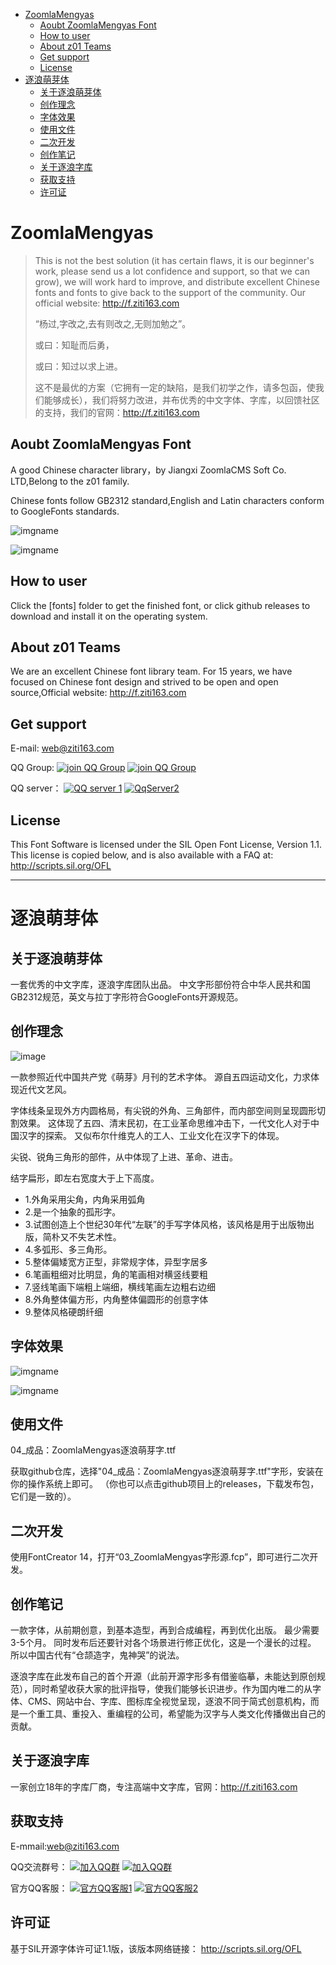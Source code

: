 
<!-- TOC -->

- [ZoomlaMengyas](#zoomlamengyas)
    - [Aoubt ZoomlaMengyas Font](#aoubt-zoomlamengyas-font)
    - [How to user](#how-to-user)
    - [About z01 Teams](#about-z01-teams)
    - [Get support](#get-support)
    - [License](#license)
- [逐浪萌芽体](#逐浪萌芽体)
    - [关于逐浪萌芽体](#关于逐浪萌芽体)
    - [创作理念](#创作理念)
    - [字体效果](#字体效果)
    - [使用文件](#使用文件)
    - [二次开发](#二次开发)
    - [创作笔记](#创作笔记)
    - [关于逐浪字库](#关于逐浪字库)
    - [获取支持](#获取支持)
    - [许可证](#许可证)

<!-- /TOC -->


# ZoomlaMengyas

> This is not the best solution (it has certain flaws, it is our beginner's work, please send us a lot confidence and support, so that we can grow), we will work hard to improve, and distribute excellent Chinese fonts and fonts to give back to the support of the community. Our official website: http://f.ziti163.com
>
> “杨过,字改之,去有则改之,无则加勉之”。
>
> 或曰：知耻而后勇，
>
> 或曰：知过以求上进。
>
>
> 这不是最优的方案（它拥有一定的缺陷，是我们初学之作，请多包函，使我们能够成长），我们将努力改进，并布优秀的中文字体、字库，以回馈社区的支持，我们的官网：http://f.ziti163.com


## Aoubt ZoomlaMengyas Font
A good Chinese character library，by Jiangxi ZoomlaCMS Soft Co. LTD,Belong to the z01 family.

Chinese fonts follow GB2312 standard,English and Latin characters conform to GoogleFonts standards.

![imgname](demonstration/ZoomlaMengyas01.jpg)

![imgname](demonstration/ZoomlaMengyas02.png)

## How to user

Click the [fonts] folder to get the finished font, or click github releases to download and install it on the operating system.

## About z01 Teams
We are an excellent Chinese font library team. For 15 years, we have focused on Chinese font design and strived to be open and open source,Official website: http://f.ziti163.com

## Get support
E-mail: web@ziti163.com

QQ Group:
[![join QQ Group](https://img.shields.io/badge/group1-541450128-blue.svg?style=for-the-badge&logo=appveyor)](https://jq.qq.com/?_wv=1027&k=5Ephzpq)   [![join QQ Group](https://img.shields.io/badge/group2-601781959-blue.svg?style=for-the-badge&logo=appveyor)](https://jq.qq.com/?_wv=1027&k=50a28BK) 


QQ server：
[![QQ server 1](https://img.shields.io/badge/QqServer1-524979923-red.svg?style=for-the-badge&logo=appveyor)](http://wpa.qq.com/msgrd?v=3&uin=745151353&site=qq&menu=yes)  [![QqServer2](https://img.shields.io/badge/QqServer2-1799661890-red.svg?style=for-the-badge&logo=appveyor)](http://wpa.qq.com/msgrd?v=3&uin=1799661890&site=qq&menu=yes) 


## License
This Font Software is licensed under the SIL Open Font License, Version 1.1.
This license is copied below, and is also available with a FAQ at:
http://scripts.sil.org/OFL

----

# 逐浪萌芽体

## 关于逐浪萌芽体

一套优秀的中文字库，逐浪字库团队出品。
中文字形部份符合中华人民共和国GB2312规范，英文与拉丁字形符合GoogleFonts开源规范。

## 创作理念 

![image](01_设计起源：萌芽月刊第一卷1930年第一期封面.jpg)

一款参照近代中国共产党《萌芽》月刊的艺术字体。
源自五四运动文化，力求体现近代文艺风。

字体线条呈现外方内圆格局，有尖锐的外角、三角部件，而内部空间则呈现圆形切割效果。
这体现了五四、清末民初，在工业革命思维冲击下，一代文化人对于中国汉字的探索。
又似布尔什维克人的工人、工业文化在汉字下的体现。

尖锐、锐角三角形的部件，从中体现了上进、革命、进击。

结字扁形，即左右宽度大于上下高度。

- 1.外角采用尖角，内角采用弧角
- 2.是一个抽象的孤形字。
- 3.试图创造上个世纪30年代“左联”的手写字体风格，该风格是用于出版物出版，简朴又不失艺术性。
- 4.多弧形、多三角形。
- 5.整体偏矮宽方正型，非常规字体，异型字居多
- 6.笔画粗细对比明显，角的笔画相对横竖线要粗
- 7.竖线笔画下端粗上端细，横线笔画左边粗右边细
- 8.外角整体偏方形，内角整体偏圆形的创意字体
- 9.整体风格硬朗纤细


## 字体效果

![imgname](demonstration/ZoomlaMengyas01.jpg)

![imgname](demonstration/ZoomlaMengyas02.png)


## 使用文件 

04_成品：ZoomlaMengyas逐浪萌芽字.ttf

获取github仓库，选择"04_成品：ZoomlaMengyas逐浪萌芽字.ttf"字形，安装在你的操作系统上即可。
（你也可以点击github项目上的releases，下载发布包，它们是一致的）。

## 二次开发
使用FontCreator 14，打开“03_ZoomlaMengyas字形源.fcp”，即可进行二次开发。

## 创作笔记
一款字体，从前期创意，到基本造型，再到合成编程，再到优化出版。
最少需要3-5个月。
同时发布后还要针对各个场景进行修正优化，这是一个漫长的过程。
所以中国古代有“仓颉造字，鬼神哭”的说法。

逐浪字库在此发布自己的首个开源（此前开源字形多有借鉴临摹，未能达到原创规范），同时希望收获大家的批评指导，使我们能够长识进步。作为国内唯二的从字体、CMS、网站中台、字库、图标库全视觉呈现，逐浪不同于简式创意机构，而是一个重工具、重投入、重编程的公司，希望能为汉字与人类文化传播做出自己的贡献。

## 关于逐浪字库

一家创立18年的字库厂商，专注高端中文字库，官网：http://f.ziti163.com

## 获取支持
E-mmail:web@ziti163.com


QQ交流群号：
[![加入QQ群](https://img.shields.io/badge/一群-541450128-blue.svg?style=for-the-badge&logo=appveyor)](https://jq.qq.com/?_wv=1027&k=5Ephzpq)   [![加入QQ群](https://img.shields.io/badge/二群-601781959-blue.svg?style=for-the-badge&logo=appveyor)](https://jq.qq.com/?_wv=1027&k=50a28BK) 


官方QQ客服：
[![官方QQ客服1](https://img.shields.io/badge/官方QQ客服1-524979923-red.svg?style=for-the-badge&logo=appveyor)](http://wpa.qq.com/msgrd?v=3&uin=745151353&site=qq&menu=yes)  [![官方QQ客服2](https://img.shields.io/badge/官方QQ客服2-1799661890-red.svg?style=for-the-badge&logo=appveyor)](http://wpa.qq.com/msgrd?v=3&uin=1799661890&site=qq&menu=yes) 

## 许可证

基于SIL开源字体许可证1.1版，该版本网络链接：
http://scripts.sil.org/OFL
